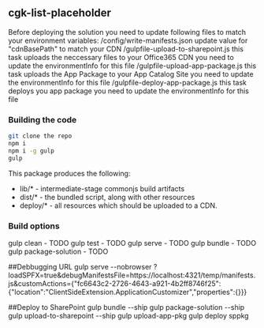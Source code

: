 ## cgk-list-placeholder

Before deploying the solution you need to update following files to match your environment variables:
/config/write-manifests.json
        update value for "cdnBasePath" to match your CDN
/gulpfile-upload-to-sharepoint.js
        this task uploads the neccessary files to your Office365 CDN
        you need to update the environmentInfo for this file 
/gulpfile-upload-app-package.js
        this task uploads the App Package to your App Catalog Site
        you need to update the environmentInfo for this file 
/gulpfile-deploy-app-package.js
        this task deploys you app package
        you need to update the environmentInfo for this file 

### Building the code

```bash
git clone the repo
npm i
npm i -g gulp
gulp
```

This package produces the following:

* lib/* - intermediate-stage commonjs build artifacts
* dist/* - the bundled script, along with other resources
* deploy/* - all resources which should be uploaded to a CDN.

### Build options

gulp clean - TODO
gulp test - TODO
gulp serve - TODO
gulp bundle - TODO
gulp package-solution - TODO


##Debbugging URL
gulp serve --nobrowser
?loadSPFX=true&debugManifestsFile=https://localhost:4321/temp/manifests.js&customActions={"fc6643c2-2726-4643-a921-4b2ff8746f25":{"location":"ClientSideExtension.ApplicationCustomizer","properties":{}}}

##Deploy to SharePoint
gulp bundle --ship
gulp package-solution --ship
gulp upload-to-sharepoint --ship
gulp upload-app-pkg
gulp deploy sppkg
